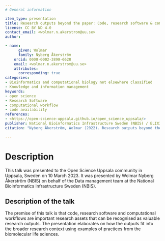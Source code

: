 ```yaml
---
# General information

item_type: presentation
title: Research outputs beyond the paper: Code, research software & computational workflows
license: CC BY ND 4.0
contact_email: <wolmar.n.akerstrom@uu.se>
author:

- name:
      given: Wolmar
      family: Nyberg Åkerström
    orcid: 0000-0002-3890-6620
    email: <wolmar.n.akerstrom@uu.se>
    attributes:
      corresponding: true
categories:
- Bioinformatics and computational biology not elsewhere classified
- Knowledge and information management
keywords:
- open science
- Research Software
- computational workflow
- code availability
references:
- <https://open-science-uppsala.github.io/open_science_uppsala/>
publisher: National Bioinformatics Infrastructure Sweden (NBIS) / ELIXIR Sweden
citation: "Nyberg Åkerström, Wolmar (2022). Research outputs beyond the paper: Code, research software & computational workflows. Available at: <https://doi.org/10.17044/scilifelab.22249429>"

---
```


# Description

This talk was presented to the Open Science Uppsala community in Uppsala, Sweden on 10 March 2023. It was presented by Wolmar Nyberg Åkerström (NBIS) on behalf of the Data management team at the National Bioinformatics Infrastructure Sweden (NBIS).

## Description of the talk

The premise of this talk is that code, research software and computational workflows are important research assets that can be recognised as valuable research outputs. The presentation elaborates on how the outputs fit into the broader research context using examples of practices from the biomolecular life sciences.
